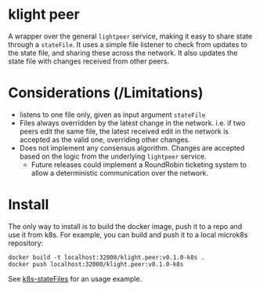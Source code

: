 # klight peer

A wrapper over the general `lightpeer` service, making it easy to share state through a `stateFile`. It uses a simple file listener to check from updates to the state file, and sharing these across the network. It also updates the state file with changes received from other peers.


# Considerations (/Limitations)

* listens to one file only, given as input argument `stateFile`
* Files always overridden by the latest change in the network. i.e. if two peers edit the same file, the latest received edit in the network is accepted as the valid one, overriding other changes.
* Does not implement any consensus algorithm. Changes are accepted based on the logic from the underlying `lightpeer` service.
    * Future releases could implement a RoundRobin ticketing system to allow a deterministic communication over the network.

# Install

The only way to install is to build the docker image, push it to a repo and use it from k8s. For example, you can build and push it to a local microk8s repository:

```
docker build -t localhost:32000/klight.peer:v0.1.0-k8s .
docker push localhost:32000/klight.peer:v0.1.0-k8s
```

See [k8s-stateFiles](../../../examples/k8s-stateFiles) for an usage example.
